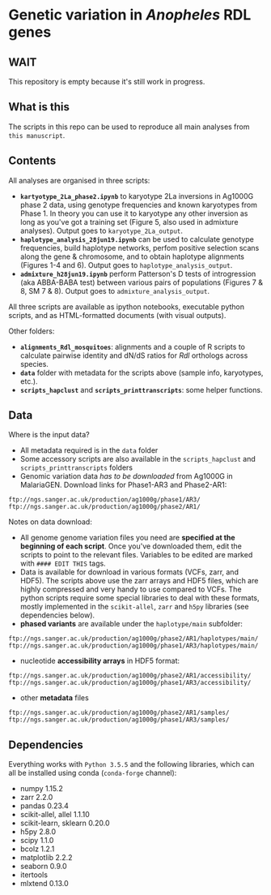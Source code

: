 # Genetic variation in *Anopheles* RDL genes

## WAIT

This repository is empty because it's still work in progress.

## What is this

The scripts in this repo can be used to reproduce all main analyses from ``this manuscript``.

## Contents

All analyses are organised in three scripts:

* **`kartyotype_2La_phase2.ipynb`** to karyotype 2La inversions in Ag1000G phase 2 data, using genotype frequencies and known karyotypes from Phase 1. In theory you can use it to karyotype any other inversion as long as you've got a training set (Figure 5, also used in admixture analyses). Output goes to `karyotype_2La_output`.
* **`haplotype_analysis_28jun19.ipynb`** can be used to calculate genotype frequencies, build haplotype networks, perfom positive selection scans along the gene & chromosome, and to obtain haplotype alignments (Figures 1-4 and 6). Output goes to `haplotype_analysis_output`.
* **`admixture_h28jun19.ipynb`** perform Patterson's D tests of introgression (aka ABBA-BABA test) between various pairs of populations (Figures 7 & 8, SM 7 & 8). Output goes to `admixture_analysis_output`.

All three scripts are available as ipython notebooks, executable python scripts, and as HTML-formatted documents (with visual outputs).

Other folders:

* **`alignments_Rdl_mosquitoes`**: alignments and a couple of R scripts to calculate pairwise identity and dN/dS ratios for *Rdl* orthologs across species.
* **`data`** folder with metadata for the scripts above (sample info, karyotypes, etc.).
* **`scripts_hapclust`** and **`scripts_printtranscripts`**: some helper functions.

## Data

Where is the input data?

* All metadata required is in the `data` folder
* Some accessory scripts are also available in the `scripts_hapclust` and `scripts_printtranscripts` folders
* Genomic variation data *has to be downloaded* from Ag1000G in MalariaGEN. Download links for Phase1-AR3 and Phase2-AR1:

```
ftp://ngs.sanger.ac.uk/production/ag1000g/phase1/AR3/
ftp://ngs.sanger.ac.uk/production/ag1000g/phase2/AR1/
```

Notes on data download:

* All genome genome variation files you need are **specified at the beginning of each script**. Once you've downloaded them, edit the scripts to point to the relevant files. Variables to be edited are marked with `#### EDIT THIS` tags.
* Data is available for download in various formats (VCFs, zarr, and HDF5). The scripts above use the zarr arrays and HDF5 files, which are highly compressed and very handy to use compared to VCFs. The python scripts require some special libraries to deal with these formats, mostly implemented in the `scikit-allel`, `zarr` and `h5py` libraries (see dependencies below).
* **phased variants** are available under the `haplotype/main` subfolder:

```
ftp://ngs.sanger.ac.uk/production/ag1000g/phase2/AR1/haplotypes/main/
ftp://ngs.sanger.ac.uk/production/ag1000g/phase1/AR3/haplotypes/main/
```

* nucleotide **accessibility arrays** in HDF5 format:
```
ftp://ngs.sanger.ac.uk/production/ag1000g/phase2/AR1/accessibility/
ftp://ngs.sanger.ac.uk/production/ag1000g/phase1/AR3/accessibility/
```

* other **metadata** files
```
ftp://ngs.sanger.ac.uk/production/ag1000g/phase2/AR1/samples/
ftp://ngs.sanger.ac.uk/production/ag1000g/phase1/AR3/samples/
```


## Dependencies

Everything works with `Python 3.5.5` and the following libraries, which can all be installed using conda (`conda-forge` channel):

* numpy 1.15.2
* zarr 2.2.0
* pandas 0.23.4
* scikit-allel, allel 1.1.10
* scikit-learn, sklearn 0.20.0
* h5py 2.8.0
* scipy 1.1.0
* bcolz 1.2.1
* matplotlib 2.2.2
* seaborn 0.9.0
* itertools
* mlxtend 0.13.0


